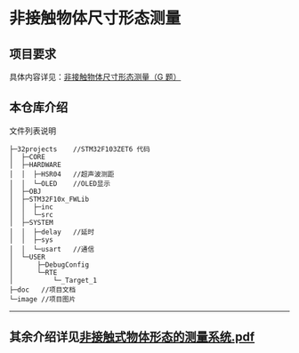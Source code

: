 # 非接触物体尺寸形态测量
## 项目要求
具体内容详见：[非接触物体尺寸形态测量（G 题）](https://blog.csdn.net/weixin_44908159/article/details/116698369)

## 本仓库介绍
文件列表说明
```
├─32projects    //STM32F103ZET6 代码
│  ├─CORE
│  ├─HARDWARE
│  │  ├─HSR04   //超声波测距
│  │  └─OLED    //OLED显示
│  ├─OBJ
│  ├─STM32F10x_FWLib
│  │  ├─inc
│  │  └─src
│  ├─SYSTEM
│  │  ├─delay   //延时
│  │  ├─sys
│  │  └─usart   //通信
│  └─USER
│      ├─DebugConfig
│      └─RTE
│          └─_Target_1
├─doc   //项目文档
└─image //项目图片
```
---
## 其余介绍详见[非接触式物体形态的测量系统.pdf](./doc/%E9%9D%9E%E6%8E%A5%E8%A7%A6%E5%BC%8F%E7%89%A9%E4%BD%93%E5%BD%A2%E6%80%81%E7%9A%84%E6%B5%8B%E9%87%8F%E7%B3%BB%E7%BB%9F.pdf)